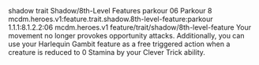 <ability>
  <metadata>
    <class>shadow</class>
    <feature_type>trait</feature_type>
    <file_dpath>Shadow/8th-Level Features</file_dpath>
    <item_id>parkour</item_id>
    <item_index>06</item_index>
    <item_name>Parkour</item_name>
    <level>8</level>
    <scc>mcdm.heroes.v1:feature.trait.shadow.8th-level-feature:parkour</scc>
    <scdc>1.1.1:8.1.2.2:06</scdc>
    <source>mcdm.heroes.v1</source>
    <type>feature/trait/shadow/8th-level-feature</type>
  </metadata>
  <effects>
    <effect type="mundane">Your movement no longer provokes opportunity attacks. Additionally, you can use your Harlequin Gambit feature as a free triggered action when a creature is reduced to 0 Stamina by your Clever Trick ability.</effect>
  </effects>
</ability>
